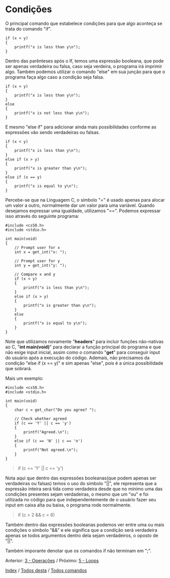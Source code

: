 # Condições

O principal comando que estabelece condições para que algo aconteça se trata do comando "if".
```
if (x < y)
{
    printf("x is less than y\n");
}
```
Dentro das parênteses após o If, temos uma expressão booleana, que pode ser apenas verdadeira ou falsa, caso seja verdeira, o programa irá imprimir algo.
Também podemos utilizar o comando "else" em sua junção para que o programa faça algo caso a condição seja falsa.
```
if (x < y)
{
    printf("x is less than y\n");
}
else
{
    printf("x is not less than y\n");
}
```
E mesmo "else if" para adicionar ainda mais possibilidades conforme as expressões vão sendo verdadeiras ou falsas.
```
if (x < y)
{
    printf("x is less than y\n");
}
else if (x > y)
{
    printf("x is greater than y\n");
}
else if (x == y)
{
    printf("x is equal to y\n");
}
```
Percebe-se que na Linguagem C, o símbolo "=" é usado apenas para alocar um valor a outro, normalmente dar um valor para uma variável. Quando desejamos expressar uma igualdade, utilizamos "==". Podemos expressar isso através do seguinte programa:
```
#include <cs50.h>
#include <stdio.h>

int main(void)
{
    // Prompt user for x
    int x = get_int("x: ");

    // Prompt user for y
    int y = get_int("y: ");

    // Compare x and y
    if (x < y)
    {
        printf("x is less than y\n");
    }
    else if (x > y)
    {
        printf("x is greater than y\n");
    }
    else
    {
        printf("x is equal to y\n");
    }
}
```
Note que utilizamos novamente "**headers**" para incluir funções não-nativas ao C, "**int main(void)**" para declarar a função principal do programa e que não exige input inicial, assim como o comando "**get**" para conseguir input do usuário após a execução do código. 
Ademais, não precisamos da condição "else if (x == y)" e sim apenas "else", pois é a única possibilidade que sobrará.

Mais um exemplo:
```
#include <cs50.h>
#include <stdio.h>

int main(void)
{
    char c = get_char("Do you agree? ");

    // Check whether agreed
    if (c == 'Y' || c == 'y')
    {
        printf("Agreed.\n");
    }
    else if (c == 'N' || c == 'n')
    {
        printf("Not agreed.\n");
    }
}
```
> if (c == 'Y' || c == 'y')

Nota aqui que dentro das expressões booleanas(que podem apenas ser verdadeiras ou falsas) temos o uso do símbolo "||", ele representa que a expressão inteira será tida como verdadeira desde que no mínimo uma das condições presentes sejam verdadeiras, o mesmo que um "ou" e foi utilizada no código para que independentemente de o usuário fazer seu input em caixa alta ou baixa, o programa rode normalmente.

> if (c > 2 && c < 6)
> 
Também dentro das expressões booleanas podemos ver entre uma ou mais condições o símbolo "&&" e ele significa que a condição será verdadeira apenas se todos argumentos dentro dela sejam verdadeiros, o oposto de "||". 

Também imporante denotar que os comandos if não terminam em ";".

Anterior: [3 - Operações](https://github.com/diegoenriquecardoso/c-language-in-cs50/blob/main/content/operacoes.md) / Próximo: [5 - Loops](https://github.com/diegoenriquecardoso/c-language-in-cs50/blob/main/content/loops.md)

[Index]() / [Todos desta]() / [Todos comandos]()
